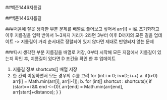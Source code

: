 

##백준1446지름길


##백준1446지름길

###처음에 잘못 생각한 부분
문제를 배열로 풀어보고 싶어서 arr[i] = i로 초기화하고 이후 지름길을 입력 받아서 1~3까지 거리가 2라면 3부터 이후 D까지의 모든 길을 업데이트
-> 지름길이 거리 순서대로 정렬되어 있지 않다면 제대로 반영되지 않는 문제

###다시 생각한 부분
지름길을 배열로 저장, 0부터 시작해 모든 지점에서 지름길이 있는지 확인 후, 지름길이 있다면 D 조건을 확인 한 후 업데이트
1. 지름길 정보 shortcuts[] 배열 저장
2. 한 칸씩 이동하면서 모든 경우의 수를 고려 for (int i = 0; i<=D; i++)
   a. if(i>0) arr[i] = Math.min(arr[i], arr[i-1]);
   b. for (int[] shortcut : shortcuts){
       if (start==i && end <=D){
         arr[end] = Math.min(arr[end], arr[start]+distance);
       }
     }
